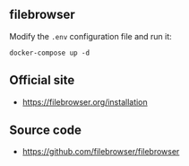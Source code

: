 
## filebrowser

Modify the `.env` configuration file and run it:

`docker-compose up -d`

## Official site

- <https://filebrowser.org/installation>

## Source code

- <https://github.com/filebrowser/filebrowser>
